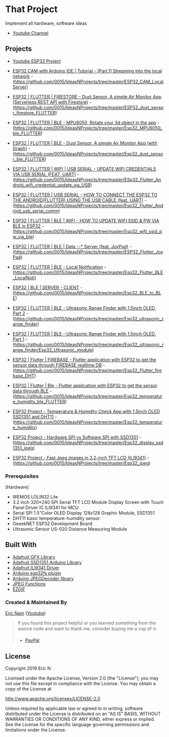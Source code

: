 # That Project

Implement all hardware, software ideas  
* [Youtube Channel](https://www.youtube.com/channel/UCRr2LnXXXuHn4z0rBvpfG7w) 

## Projects

* [Youtube ESP32 Project](https://www.youtube.com/playlist?list=PLnq7JUnBumAyhSBBp95MsQ5-chBAYheZw) 

* [ESP32 CAM with Arduino IDE | Tutorial - [Part.1] Streaming into the local network](https://youtu.be/kE0idrJYPII) - (https://github.com/0015/IdeasNProjects/tree/master/ESP32_CAM_LocalServer)

* [ESP32 | FLUTTER | FIRESTORE - Dust Sensor, A simple Air Monitor App (Serverless REST API with Firestore)](https://youtu.be/Z8ju93IYZ1A) - (https://github.com/0015/IdeasNProjects/tree/master/ESP32_dust_sensor_firestore_FLUTTER)

* [ESP32 | FLUTTER | BLE - MPU6050, Rotate your 3d object in the app](https://youtu.be/FMZO4UTVZBk) - (https://github.com/0015/IdeasNProjects/tree/master/Esp32_MPU6050_ble_FLUTTER)

* [ESP32 | FLUTTER | BLE - Dust Sensor, A simple Air Monitor App (with Graph)](https://youtu.be/w6jo2kJanqU) - (https://github.com/0015/IdeasNProjects/tree/master/Esp32_dust_sensor_ble_FLUTTER)

* [ESP32 | FLUTTER | WIFI | USB SERIAL - UPDATE WIFI CREDENTIALS VIA USB SERIAL (FEAT. UART)](https://youtu.be/Be0vYIiJlyg) - (https://github.com/0015/IdeasNProjects/tree/master/ESp32_Flutter_Android_wifi_credential_update_via_USB)

* [ESP32 | FLUTTER | USB SERIAL - HOW TO CONNECT THE ESP32 TO THE ANDROID(FLUTTER) USING THE USB CABLE (feat. UART)](https://youtu.be/zk0xY88l6Rc) - (https://github.com/0015/IdeasNProjects/tree/master/Esp32_Flutter_Android_usb_serial_comm)

* [ESP32 | FLUTTER | BLE | WIFI - HOW TO UPDATE WIFI SSID & PW VIA BLE in ESP32](https://youtu.be/-N52wL8xQzM) - (https://github.com/0015/IdeasNProjects/tree/master/Esp32_wifi_ssid_pw_via_ble)

* [ESP32 | FLUTTER | BLE | Data --* Server (feat. JoyPad)](https://youtu.be/fQz7aajslJc) - (https://github.com/0015/IdeasNProjects/tree/master/ESP32_Flutter_JoyPad)

* [ESP32 | FLUTTER | BLE - Local Notification](https://youtu.be/a71xc5Dm8xU) - (https://github.com/0015/IdeasNProjects/tree/master/Esp32_Flutter_BLE_LocalNoti)

* [ESP32 | BLE | SERVER - CLIENT](https://youtu.be/jcGIA99V0c0) - (https://github.com/0015/IdeasNProjects/tree/master/Esp32_BLE_to_BLE)	

* [ESP32 | FLUTTER | BLE - Ultrasonic Range Finder with 1.5inch OLED, Part 2](https://youtu.be/s_BTQveXpwY) - (https://github.com/0015/IdeasNProjects/tree/master/Esp32_ultrasonic_range_finder)

* [ESP32 | FLUTTER | BLE - Ultrasonic Range Finder with 1.5inch OLED, Part 1](https://youtu.be/sTaa4bGqVwc) - (https://github.com/0015/IdeasNProjects/tree/master/Esp32_ultrasonic_range_finder/Esp32_Ultrasonic_module)

* [ESP32 | Flutter | FIREBASE - Flutter application with ESP32 to get the sensor data through FIREBASE realtime DB](https://youtu.be/nVrACWPXi8g) - (https://github.com/0015/IdeasNProjects/tree/master/Esp32_Flutter_firebase_DHT)

* [ESP32 | Flutter | Ble - Flutter application with ESP32 to get the sensor data through BLE](https://youtu.be/13voX5Y9fTc) - (https://github.com/0015/IdeasNProjects/tree/master/Esp32_temperature_humidity_ble_FLUTTER)

* [ESP32 Project - Temperature & Humidity Check App with 1.5inch OLED SSD1351 and DHT11](https://youtu.be/TF4Dm8Lq7Pc) - (https://github.com/0015/IdeasNProjects/tree/master/Esp32_temperature_humidity)

* [ESP32 Project - Hardware SPI vs Software SPI with SSD1351](https://youtu.be/COPe5fKlkqA) - (https://github.com/0015/IdeasNProjects/tree/master/Esp32_display_ssd1351_jpeg)

* [ESP32 Project - Fast Jpeg images in 3.2-inch TFT LCD (ILI9341)](https://youtu.be/4eD6recBq4M) - (https://github.com/0015/IdeasNProjects/tree/master/Esp32_jpeg)


### Prerequisites

[Hardware]
- WEMOS LOLIN32 Lite
- 3.2 inch 320*240 SPI Serial TFT LCD Module Display Screen with Touch Panel Driver IC ILI9341 for MCU
- Serial SPI 1.5"Color OLED Display 128x128 Graphic Module, SSD1351
- DHT11 basic temperature-humidity sensor
- GeeekNET ESP32 Development Board
- Ultrasonic Sensor US-020 Distance Measuring Module

## Built With

* [Adafruit GFX Library](https://github.com/adafruit/Adafruit-GFX-Library)
* [Adafruit SSD1351 Arduino Library](https://github.com/adafruit/Adafruit-SSD1351-library)
* [Adafruit ILI9341 Driver](https://github.com/adafruit/Adafruit_ILI9341/)
* [Arduino esp32fs plugin](https://github.com/me-no-dev/arduino-esp32fs-plugin/releases)
* [Arduino JPEGDecoder library](https://github.com/Bodmer/JPEGDecoder)
* [JPEG Functions](https://github.com/Bodmer/JPEGDecoder/blob/master/examples/Adafruit_GFX/Huzzah_Jpeg/JPEG_functions.ino)
* [EZGIF](https://ezgif.com)


### Created & Maintained By

[Eric Nam](https://github.com/0015)
([Youtube](https://www.youtube.com/channel/UCRr2LnXXXuHn4z0rBvpfG7w))

> If you found this project helpful or you learned something from the source code and want to thank me, consider buying me a cup of :coffee:
>
> * [PayPal](http://paypal.me/ericn15x/)

## License

Copyright 2019 Eric N

Licensed under the Apache License, Version 2.0 (the "License");
you may not use this file except in compliance with the License.
You may obtain a copy of the License at

http://www.apache.org/licenses/LICENSE-2.0

Unless required by applicable law or agreed to in writing, software
distributed under the License is distributed on an "AS IS" BASIS,
WITHOUT WARRANTIES OR CONDITIONS OF ANY KIND, either express or implied.
See the License for the specific language governing permissions and
limitations under the License.
